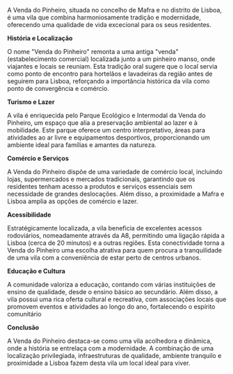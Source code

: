 A Venda do Pinheiro, situada no concelho de Mafra e no distrito de Lisboa, é uma vila que combina harmoniosamente tradição e modernidade, oferecendo uma qualidade de vida excecional para os seus residentes.

**História e Localização**

O nome "Venda do Pinheiro" remonta a uma antiga "venda" (estabelecimento comercial) localizada junto a um pinheiro manso, onde viajantes e locais se reuniam. Esta tradição oral sugere que o local servia como ponto de encontro para hortelãos e lavadeiras da região antes de seguirem para Lisboa, reforçando a importância histórica da vila como ponto de convergência e comércio.

**Turismo e Lazer**

A vila é enriquecida pelo Parque Ecológico e Intermodal da Venda do Pinheiro, um espaço que alia a preservação ambiental ao lazer e à mobilidade. Este parque oferece um centro interpretativo, áreas para atividades ao ar livre e equipamentos desportivos, proporcionando um ambiente ideal para famílias e amantes da natureza.

**Comércio e Serviços**

A Venda do Pinheiro dispõe de uma variedade de comércio local, incluindo lojas, supermercados e mercados tradicionais, garantindo que os residentes tenham acesso a produtos e serviços essenciais sem necessidade de grandes deslocações. Além disso, a proximidade a Mafra e Lisboa amplia as opções de comércio e lazer.

**Acessibilidade**

Estratégicamente localizada, a vila beneficia de excelentes acessos rodoviários, nomeadamente através da A8, permitindo uma ligação rápida a Lisboa (cerca de 20 minutos) e a outras regiões. Esta conectividade torna a Venda do Pinheiro uma escolha atrativa para quem procura a tranquilidade de uma vila com a conveniência de estar perto de centros urbanos.

**Educação e Cultura**

A comunidade valoriza a educação, contando com várias instituições de ensino de qualidade, desde o ensino básico ao secundário. Além disso, a vila possui uma rica oferta cultural e recreativa, com associações locais que promovem eventos e atividades ao longo do ano, fortalecendo o espírito comunitário

**Conclusão**

A Venda do Pinheiro destaca-se como uma vila acolhedora e dinâmica, onde a história se entrelaça com a modernidade. A combinação de uma localização privilegiada, infraestruturas de qualidade, ambiente tranquilo e proximidade a Lisboa fazem desta vila um local ideal para viver.
